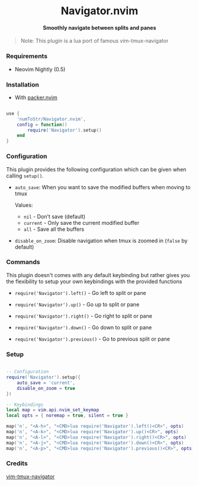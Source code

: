 <h1 align='center'>Navigator.nvim</h1>

<h4 align='center'>Smoothly navigate between splits and panes</h4>

> Note: This plugin is a lua port of famous vim-tmux-navigator

### Requirements

-   Neovim Nightly (0.5)

### Installation

-   With [packer.nvim](https://github.com/wbthomason/packer.nvim)

```lua

use {
    'numToStr/Navigator.nvim',
    config = function()
        require('Navigator').setup()
    end
}

```

### Configuration

This plugin provides the following configuration which can be given when calling `setup()`.

-   `auto_save`: When you want to save the modified buffers when moving to tmux

    Values:

    -   `nil` - Don't save (default)
    -   `current` - Only save the current modified buffer
    -   `all` - Save all the buffers

-   `disable_on_zoom`: Disable navigation when tmux is zoomed in (`false` by default)

### Commands

This plugin doesn't comes with any default keybinding but rather gives you the flexibility to setup your own keybindings with the provided functions

-   `require('Navigator').left()` - Go left to split or pane

-   `require('Navigator').up()` - Go up to split or pane

-   `require('Navigator').right()` - Go right to split or pane

-   `require('Navigator').down()` - Go down to split or pane

-   `require('Navigator').previous()` - Go to previous split or pane

### Setup

```lua

-- Configuration
require('Navigator').setup({
    auto_save = 'current',
    disable_on_zoom = true
})

-- Keybindings
local map = vim.api.nvim_set_keymap
local opts = { noremap = true, silent = true }

map('n', "<A-h>", "<CMD>lua require('Navigator').left()<CR>", opts)
map('n', "<A-k>", "<CMD>lua require('Navigator').up()<CR>", opts)
map('n', "<A-l>", "<CMD>lua require('Navigator').right()<CR>", opts)
map('n', "<A-j>", "<CMD>lua require('Navigator').down()<CR>", opts)
map('n', "<A-p>", "<CMD>lua require('Navigator').previous()<CR>", opts)
```

### Credits

[vim-tmux-navigator](https://github.com/christoomey/vim-tmux-navigator)
